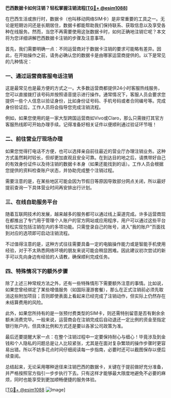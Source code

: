 **巴西数据卡如何注销？轻松掌握注销流程[[TG💪+ @esim1088](https://t.me/s/esim1088)]**

在巴西生活或旅行时，数据卡（也叫移动网络SIM卡）是非常重要的工具之一。无论是短期访问还是长期居住，数据卡都能帮助我们保持联系、获取信息以及享受各种在线服务。然而，当您不再需要使用这张数据卡时，如何正确地注销它呢？本文将为您详细讲解巴西数据卡注销的步骤及注意事项。

首先，我们需要明确一点：不同运营商对于数据卡注销的要求可能略有差异。因此，在开始操作之前，请务必确认您的数据卡是由哪家运营商提供的。以下是常见的几种情况：

### 一、通过运营商客服电话注销

这是最常见也是最方便的方式之一。大多数运营商都提供24小时客服热线服务，您可以直接拨打该号码并按照语音提示进行操作。通常情况下，客服人员会要求您提供一些个人信息以验证身份，比如身份证号码、手机号码或者合同编号等。完成身份验证后，工作人员将会指导您完成注销流程。

例如，如果您使用的是一家大型跨国运营商如Vivo或Claro，那么只需拨打其官方客服热线即可开始办理手续。记得准备好相关证件以便顺利通过验证环节哦！

### 二、前往营业厅现场办理

如果您觉得打电话不方便，也可以选择亲自前往最近的营业厅办理注销业务。这种方式虽然耗时较长，但却更加直观且安全可靠。在到达目的地之后，请携带好自己的有效身份证件以及待注销的数据卡本身（如果还能找到的话）。工作人员会根据您提供的资料检查账户状态，并协助完成整个注销过程。

需要注意的是，在某些地区可能会因为节假日等原因导致部分网点关闭，所以最好提前查询一下具体营业时间再安排出行计划。

### 三、在线自助服务平台

随着互联网技术的发展，越来越多的服务都可以通过线上渠道完成。许多运营商现在都推出了专门用于管理个人账户的官方网站或应用程序，用户可以通过这些平台轻松实现包括注销在内的多项功能。只需登录自己的账号，进入“我的账户”页面找到对应的选项即可启动注销流程。

不过值得注意的是，这种方式往往需要具备一定的电脑操作能力或是智能手机使用经验，对于不太熟悉网络环境的朋友来说可能会稍显困难。因此建议初次尝试的新手可以先向身边有经验的人请教，确保顺利完成任务。

### 四、特殊情况下的额外步骤

除了上述三种常规方法之外，还有一些特殊情形下需要额外注意的事情。比如说，如果您曾经绑定了某些增值服务（如国际漫游套餐），那么在正式注销前必须先取消这些附加项目；否则即使表面上看起来已经完成了注销动作，但实际上仍然存在未结算费用的风险。

此外，如果您所持有的是一张预付费类型的SIM卡，则还需特别留意是否有剩余余额未消费完毕。一般来说，运营商会在注销完成后自动退还一定比例的资金至指定银行账户内，但具体比例和方式还是要以各家公司政策为准。

最后还要提醒大家一点：在整个注销过程中一定要保持耐心与细心！毕竟涉及到金钱和个人隐私的问题总是让人比较紧张，尤其是在面对复杂繁琐的操作步骤时更容易出错。所以不妨多花点时间仔细阅读每一步指南，必要时还可以截图保存以便后续查阅。

总结起来，无论采用哪种途径来注销巴西的数据卡，关键在于提前做好充分准备，并严格按照官方指引一步步执行下去。只有这样才能够最大限度地避免不必要的麻烦，同时也能享受到更加顺畅便捷的服务体验。

[[TG💪+ @esim1088](https://t.me/s/esim1088) ![Image](https://i.postimg.cc/4NQfJmqS/Snipaste-2025-05-13-00-14-12.png)]
